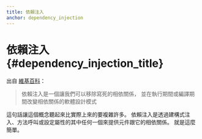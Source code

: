 ```yaml
---
title: 依賴注入
anchor: dependency_injection
---
```


# 依賴注入 {#dependency_injection_title}

出自 [維基百科](http://en.wikipedia.org/wiki/Dependency_injection)：

> 依賴注入是一個讓我們可以移除寫死的相依關係，
> 並在執行期間或編譯期間改變相依關係的軟體設計模式

這句話讓這個概念聽起來比實際上來的要複雜許多。 依賴注入是透過建構式注入、方法呼叫或設定屬性的其中任何一個來提供元件跟它的相依關係。 就是這麼簡單。
